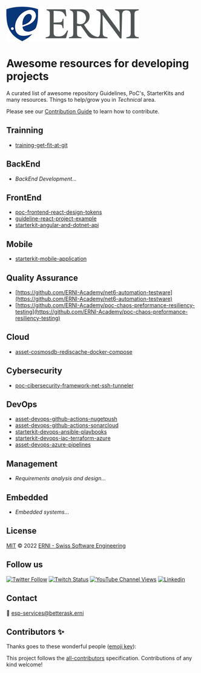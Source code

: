 ![GitHub Logo](./assets/logo-standard.png)

# Awesome resources for developing projects
<!-- ALL-CONTRIBUTORS-BADGE:START - Do not remove or modify this section -->
<!-- ALL-CONTRIBUTORS-BADGE:END -->
A curated list of awesome repository Guidelines, PoC's, StarterKits and many resources. Things to help/grow you in *Technical* area.

Please see our [Contribution Guide](CONTRIBUTING.md) to learn how to contribute.
## Trainning 

- [training-get-fit-at-git](https://github.com/ERNI-Academy/training-get-fit-at-git)

## BackEnd

- *BackEnd Development...*

## FrontEnd

- [poc-frontend-react-design-tokens](https://github.com/ERNI-Academy/poc-frontend-react-design-tokens.git)
- [guideline-react-project-example](https://github.com/ERNI-Academy/guideline-react-project-example.git)
- [starterkit-angular-and-dotnet-api](https://github.com/ERNI-Academy/starterkit-angular-and-dotnet-api)

## Mobile

- [starterkit-mobile-application](https://github.com/ERNI-Academy/starterkit-mobile-application)

## Quality Assurance

- [https://github.com/ERNI-Academy/net6-automation-testware](https://github.com/ERNI-Academy/net6-automation-testware)
- [https://github.com/ERNI-Academy/poc-chaos-preformance-resiliency-testing](https://github.com/ERNI-Academy/poc-chaos-preformance-resiliency-testing)

## Cloud

- [asset-cosmosdb-rediscache-docker-compose](https://github.com/ERNI-Academy/assets-cosmosdb-rediscache-docker-compose)


## Cybersecurity

- [poc-cibersecurity-framework-net-ssh-tunneler](https://github.com/ERNI-Academy/poc-cibersecurity-framework-net-ssh-tunneler)


## DevOps

- [asset-devops-github-actions-nugetpush](https://github.com/ERNI-Academy/assets-github-actions-dotnet-nugetpush)
- [asset-devops-github-actions-sonarcloud](https://github.com/ERNI-Academy/assets-github-actions-dotnet-sonarcloud)
- [starterkit-devops-ansible-playbooks](https://github.com/ERNI-Academy/starterkit-devops-ansible-playbooks)
- [starterkit-devops-iac-terraform-azure](https://github.com/ERNI-Academy/assets-iac-terraform-azure)
- [asset-devops-azure-pipelines](https://github.com/ERNI-Academy/assets-azuredevops-pipelines)

## Management

- *Requirements analysis and design...*

## Embedded

- *Embedded systems...*

## License

[MIT](LICENSE) © 2022 [ERNI - Swiss Software Engineering](https://www.betterask.erni)

## Follow us

[![Twitter Follow](https://img.shields.io/twitter/follow/ERNI?style=social)](https://www.twitter.com/ERNI)
[![Twitch Status](https://img.shields.io/twitch/status/erni_academy?label=Twitch%20Erni%20Academy&style=social)](https://www.twitch.tv/erni_academy)
[![YouTube Channel Views](https://img.shields.io/youtube/channel/views/UCkdDcxjml85-Ydn7Dc577WQ?label=Youtube%20Erni%20Academy&style=social)](https://www.youtube.com/channel/UCkdDcxjml85-Ydn7Dc577WQ)
[![Linkedin](https://img.shields.io/badge/linkedin-31k-green?style=social&logo=Linkedin)](https://www.linkedin.com/company/erni)

## Contact

📧 [esp-services@betterask.erni](mailto:esp-services@betterask.erni)

## Contributors ✨

Thanks goes to these wonderful people ([emoji key](https://allcontributors.org/docs/en/emoji-key)):

<!-- ALL-CONTRIBUTORS-LIST:START - Do not remove or modify this section -->
<!-- ALL-CONTRIBUTORS-LIST:END -->
This project follows the [all-contributors](https://github.com/all-contributors/all-contributors) specification. Contributions of any kind welcome!

